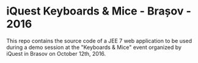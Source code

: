 # iQuest Keyboards & Mice - Brașov - 2016
This repo contains the source code of a JEE 7 web application to be used during a demo session at the "Keyboards & Mice" event organized by iQuest in Brasov on October 12th, 2016.
